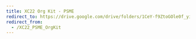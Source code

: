 ```yaml
---
title: XC22 Org Kit - PSME
redirect_to: https://drive.google.com/drive/folders/1CeY-f9ZtoGOle0f_yiicey6xwUj_OZca?usp=sharing
redirect_from: 
  - /XC22_PSME_OrgKit
---
```


